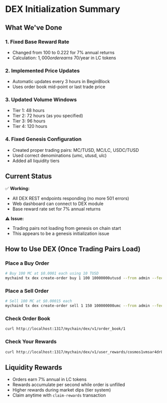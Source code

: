 # DEX Initialization Summary

## What We've Done

### 1. Fixed Base Reward Rate
- Changed from 100 to 0.222 for 7% annual returns
- Calculation: $1,000 order earns ~$70/year in LC tokens

### 2. Implemented Price Updates
- Automatic updates every 3 hours in BeginBlock
- Uses order book mid-point or last trade price

### 3. Updated Volume Windows
- Tier 1: 48 hours
- Tier 2: 72 hours (as you specified)
- Tier 3: 96 hours  
- Tier 4: 120 hours

### 4. Fixed Genesis Configuration
- Created proper trading pairs: MC/TUSD, MC/LC, USDC/TUSD
- Used correct denominations (umc, utusd, ulc)
- Added all liquidity tiers

## Current Status

✅ **Working:**
- All DEX REST endpoints responding (no more 501 errors)
- Web dashboard can connect to DEX module
- Base reward rate set for 7% annual returns

⚠️ **Issue:**
- Trading pairs not loading from genesis on chain start
- This appears to be a genesis initialization issue

## How to Use DEX (Once Trading Pairs Load)

### Place a Buy Order
```bash
# Buy 100 MC at $0.0001 each using 10 TUSD
mychaind tx dex create-order buy 1 100 10000000utusd --from admin --fees 50000ulc
```

### Place a Sell Order
```bash
# Sell 100 MC at $0.00015 each
mychaind tx dex create-order sell 1 150 100000000umc --from admin --fees 50000ulc
```

### Check Order Book
```bash
curl http://localhost:1317/mychain/dex/v1/order_book/1
```

### Check Your Rewards
```bash
curl http://localhost:1317/mychain/dex/v1/user_rewards/cosmos1vmsar4dr8wncp62cqsjyl4sf63jmvlvqy7wq8c
```

## Liquidity Rewards
- Orders earn 7% annual in LC tokens
- Rewards accumulate per second while order is unfilled
- Higher rewards during market dips (tier system)
- Claim anytime with `claim-rewards` transaction